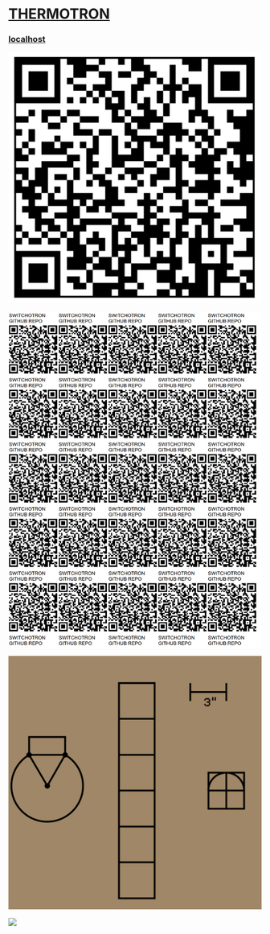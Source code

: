 # [THERMOTRON](https://github.com/lafelabs/thermotron/)

### [localhost](http://localhost/)

![qr code pointing to github repository](https://raw.githubusercontent.com/LafeLabs/switchotron/main/qrcode.png)

![a whole page of qr codes to print out](https://raw.githubusercontent.com/LafeLabs/switchotron/main/qrcode-page.png)


![](https://raw.githubusercontent.com/LafeLabs/thermotron/main/trashmagic/geometron-assembly.svg)

![](https://raw.githubusercontent.com/LafeLabs/thermotron/main/trashmagic/base.png)